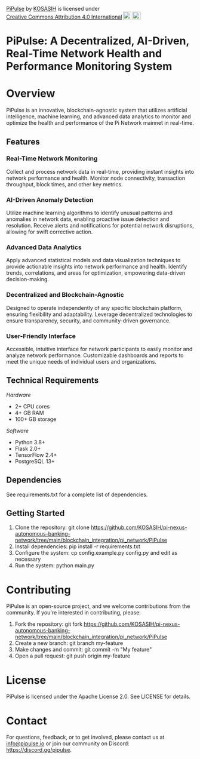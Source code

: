 <p xmlns:cc="http://creativecommons.org/ns#" xmlns:dct="http://purl.org/dc/terms/"><a property="dct:title" rel="cc:attributionURL" href="https://github.com/KOSASIH/pi-nexus-autonomous-banking-network/tree/main/blockchain_integration/pi_network/PiPulse">PiPulse</a> by <a rel="cc:attributionURL dct:creator" property="cc:attributionName" href="https://www.linkedin.com/in/kosasih-81b46b5a">KOSASIH</a> is licensed under <a href="https://creativecommons.org/licenses/by/4.0/?ref=chooser-v1" target="_blank" rel="license noopener noreferrer" style="display:inline-block;">Creative Commons Attribution 4.0 International<img style="height:22px!important;margin-left:3px;vertical-align:text-bottom;" src="https://mirrors.creativecommons.org/presskit/icons/cc.svg?ref=chooser-v1" alt=""><img style="height:22px!important;margin-left:3px;vertical-align:text-bottom;" src="https://mirrors.creativecommons.org/presskit/icons/by.svg?ref=chooser-v1" alt=""></a></p>

# PiPulse: A Decentralized, AI-Driven, Real-Time Network Health and Performance Monitoring System

# Overview
PiPulse is an innovative, blockchain-agnostic system that utilizes artificial intelligence, machine learning, and advanced data analytics to monitor and optimize the health and performance of the Pi Network mainnet in real-time.

## Features

### Real-Time Network Monitoring
Collect and process network data in real-time, providing instant insights into network performance and health.
Monitor node connectivity, transaction throughput, block times, and other key metrics.
### AI-Driven Anomaly Detection
Utilize machine learning algorithms to identify unusual patterns and anomalies in network data, enabling proactive issue detection and resolution.
Receive alerts and notifications for potential network disruptions, allowing for swift corrective action.
### Advanced Data Analytics
Apply advanced statistical models and data visualization techniques to provide actionable insights into network performance and health.
Identify trends, correlations, and areas for optimization, empowering data-driven decision-making.
### Decentralized and Blockchain-Agnostic
Designed to operate independently of any specific blockchain platform, ensuring flexibility and adaptability.
Leverage decentralized technologies to ensure transparency, security, and community-driven governance.
### User-Friendly Interface
Accessible, intuitive interface for network participants to easily monitor and analyze network performance.
Customizable dashboards and reports to meet the unique needs of individual users and organizations.

## Technical Requirements

*Hardware*

- 2+ CPU cores
- 4+ GB RAM
- 100+ GB storage

*Software*

- Python 3.8+
- Flask 2.0+
- TensorFlow 2.4+
- PostgreSQL 13+

## Dependencies

See requirements.txt for a complete list of dependencies.

## Getting Started

1. Clone the repository: git clone https://github.com/KOSASIH/pi-nexus-autonomous-banking-network/tree/main/blockchain_integration/pi_network/PiPulse
2. Install dependencies: pip install -r requirements.txt
3. Configure the system: cp config.example.py config.py and edit as necessary
4. Run the system: python main.py

# Contributing

PiPulse is an open-source project, and we welcome contributions from the community. If you're interested in contributing, please:

1. Fork the repository: git fork https://github.com/KOSASIH/pi-nexus-autonomous-banking-network/tree/main/blockchain_integration/pi_network/PiPulse
2. Create a new branch: git branch my-feature
3. Make changes and commit: git commit -m "My feature"
4. Open a pull request: git push origin my-feature

# License

PiPulse is licensed under the Apache License 2.0. See LICENSE for details.

# Contact
For questions, feedback, or to get involved, please contact us at info@pipulse.io or join our community on Discord: https://discord.gg/pipulse.
